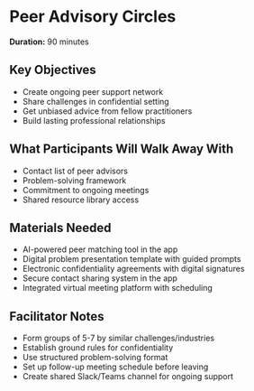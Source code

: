 # Peer Advisory Circles

**Duration:** 90 minutes

## Key Objectives
- Create ongoing peer support network
- Share challenges in confidential setting
- Get unbiased advice from fellow practitioners
- Build lasting professional relationships

## What Participants Will Walk Away With
- Contact list of peer advisors
- Problem-solving framework
- Commitment to ongoing meetings
- Shared resource library access

## Materials Needed
- AI-powered peer matching tool in the app
- Digital problem presentation template with guided prompts
- Electronic confidentiality agreements with digital signatures
- Secure contact sharing system in the app
- Integrated virtual meeting platform with scheduling

## Facilitator Notes
- Form groups of 5-7 by similar challenges/industries
- Establish ground rules for confidentiality
- Use structured problem-solving format
- Set up follow-up meeting schedule before leaving
- Create shared Slack/Teams channel for ongoing support